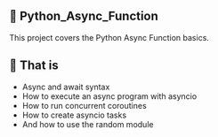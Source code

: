 ## :file_folder: Python_Async_Function

This project covers the Python Async Function basics.

## :scroll: That is
- Async and await syntax
- How to execute an async program with asyncio
- How to run concurrent coroutines
- How to create asyncio tasks
- And how to use the random module
